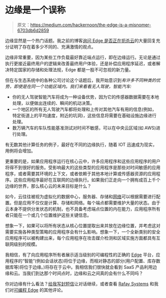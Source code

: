 # 边缘是一个误称

> 原文：<https://medium.com/hackernoon/the-edge-is-a-misnomer-6703db6d2859>

边缘显然是一个热门话题。我之前的博客[询问 Edge 是否正在扼杀云](http://www.datacenterknowledge.com/industry-perspectives/edge-computing-not-killing-cloud)的大量回复充分证明了存在着多少不同的、充满激情的观点。

边缘非常重要，因为某些工作负载最好靠近端点运行，即在边缘运行。无论是通过执行更接近最终用户的逻辑来改善最终用户体验，还是补偿应用程序延迟，或者解决特定国家的存储和处理法规，Edge 都是一股不可忽视的新力量。

但在与生态系统中的各种公司讨论这个话题后，我开始意识到*有许多不同种类的优势，即使是在同一个功能区域内。我们来看看无人驾驶，智能汽车:*

*   你的无人驾驶智能汽车将成为一种设备优势，因为它的传感器数据需要在本地处理，以便做出连续的、瞬间的机动决策。
*   一个地区的所有无人驾驶汽车都将处理和上传对其他汽车有用的信息(例如，特定街道上的平均速度，附近的坑洞)，这些信息将需要在基础设施边缘进行处理。
*   数万辆汽车的车队性能基准测试对时间不敏感，可以在中央云区域(如 AWS)进行处理。

有无数其他计算任务的例子，最好在不同的边缘执行，随着 IOT 迅速成为现实，用例将会增加。

更重要的是，如果应用程序运行在核心云中，许多应用程序和这些应用程序的用户将得不到很好的服务。受影响最大的这些类型的应用程序是那些对时间敏感的应用程序，或者需要其环境的上下文，或者依赖于其他本地计算或传感器资源的应用程序。这些应用程序最好在互联网的边缘执行。如果我们正走向一个拥有成百上千个边缘的世界，那么核心云的未来目标是什么？

如今，云往往被视为虚拟化的数据中心，服务器、存储和[网络](https://hackernoon.com/tagged/networking)可以根据需要进行配置。但是应用不仅仅是计算、存储和网络。每个端点都需要维护大量的状态。由于云本身不提供分发状态的机制，也不具备考虑端点位置的内在能力，应用程序所有者只能在一个或几个位置维护这些关键信息。

想象一下，如果可以将所有状态从核心位置提取出来并放在边缘位置，并考虑这对需要实施各种类型策略的应用程序会有什么影响。想象一下，一个全新类别的安全应用程序可以被构建出来，每个应用程序在攻击媒介检测和区域实施方面都具有互联网级别的规模。

我相信，有了向应用程序所有者展示适当级别的可编程性的正确的 [Edge](https://hackernoon.com/tagged/edge) 平台，应用程序的“智能”(例如会话状态)将位于边缘，而相对静态的部分(用户配置、库存数据库等)将位于边缘。)将存在于云中。我相信我们很快就会看到 SaaS 产品利用边缘和云。当我们到达那个时间点时，边缘和云之间真的会有什么不同吗？

你对边缘有什么看法？[给我写封短信](mailto:info@rafay.co)让对话继续，或者查看 [Rafay Systems](https://rafay.co/) 和我们对[可编程 Edge](/@haseebbudhani/introducing-the-programmable-edge-5965353718da) 的其他评论。